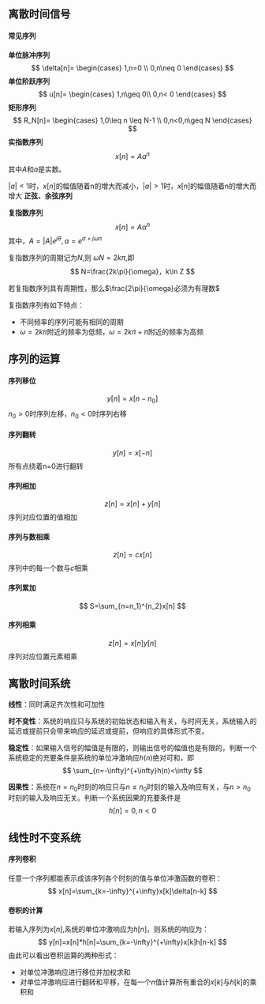 ## 离散时间信号
#### 常见序列
**单位脉冲序列**
$$
\delta[n]=
\begin{cases}
1,n=0 \\
0,n\neq 0
\end{cases}
$$
**单位阶跃序列**
$$
u[n]=
\begin{cases}
1,n\geq 0\\
0,n< 0
\end{cases} 
$$
**矩形序列**
$$
R_N[n]=
\begin{cases}
1,0\leq n \leq N-1 \\
0,n<0,n\geq N
\end{cases}
$$
**实指数序列**
$$
x[n]=Aa^n
$$
其中$A$和$a$是实数。

$|a|<1$时，$x[n]$的幅值随着n的增大而减小，$|a|>1$时，$x[n]$的幅值随着n的增大而增大
**正弦、余弦序列**

**复指数序列**
$$
x[n]=A\alpha^n
$$
其中，$A=|A|e^{j\theta},\alpha=e^{\sigma+j\omega n}$

复指数序列的周期记为$N$,则 $\omega N =2k\pi$,即
$$
N=\frac{2k\pi}{\omega}，k\in Z
$$

若复指数序列具有周期性，那么$\frac{2\pi}{\omega}必须为有理数$

复指数序列有如下特点：
* 不同频率的序列可能有相同的周期
* $\omega=2k\pi$附近的频率为低频，$\omega=2k\pi+\pi$附近的频率为高频

## 序列的运算
#### 序列移位
$$
y[n]=x[n-n_0]
$$
$n_0>0$时序列左移，$n_0<0$时序列右移
#### 序列翻转
$$
y[n]=x[-n]
$$
所有点绕着n=0进行翻转
#### 序列相加
$$
z[n]=x[n]+y[n]
$$
序列对应位置的值相加
#### 序列与数相乘
$$
z[n]=cx[n]
$$
序列中的每一个数与$c$相乘
#### 序列累加
$$
S=\sum_{n=n_1}^{n_2}x[n]
$$
#### 序列相乘
$$
z[n]=x[n]y[n]
$$
序列对应位置元素相乘
## 离散时间系统
**线性**：同时满足齐次性和可加性

**时不变性**：系统的响应只与系统的初始状态和输入有关，与时间无关，系统输入的延迟或提前只会带来响应的延迟或提前，但响应的具体形式不变。

**稳定性**：如果输入信号的幅值是有限的，则输出信号的幅值也是有限的，判断一个系统稳定的充要条件是系统的单位冲激响应$h(n)$绝对可和，即
$$
\sum_{n=-\infty}^{+\infty}h(n)<\infty
$$

**因果性**：系统在$n=n_0$时刻的响应只与$n\leq n_0$时刻的输入及响应有关，与$n> n_0$时刻的输入及响应无关。判断一个系统因果的充要条件是
$$
h[n]=0,n<0
$$

## 线性时不变系统
#### 序列卷积
任意一个序列都能表示成该序列各个时刻的值与单位冲激函数的卷积：
$$
x[n]=\sum_{k=-\infty}^{+\infty}x[k]\delta[n-k]
$$

#### 卷积的计算
若输入序列为$x[n]$,系统的单位冲激响应为$h[n]$，则系统的响应为：
$$
y[n]=x[n]*h[n]=\sum_{k=-\infty}^{+\infty}x[k]h[n-k]
$$
由此可以看出卷积运算的两种形式：

- 对单位冲激响应进行移位并加权求和
- 对单位冲激响应进行翻转和平移，在每一个$n$值计算所有重合的$x[k]$与$h[k]$的乘积和


